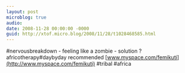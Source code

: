 ```yaml
---
layout: post
microblog: true
audio: 
date: 2008-11-28 00:00:00 -0000
guid: http://xtof.micro.blog/2008/11/28/t1028468585.html
---
```

#nervousbreakdown - feeling like a zombie - solution ? africotherapy#daybyday recommended [www.myspace.com/femikuti](http://www.myspace.com/femikuti) #tribal #africa
